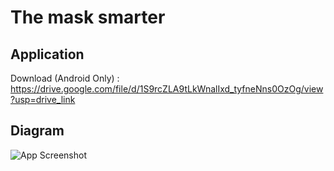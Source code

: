 
# The mask smarter


## Application

Download (Android Only) : https://drive.google.com/file/d/1S9rcZLA9tLkWnalIxd_tyfneNns0OzOg/view?usp=drive_link




## Diagram

![App Screenshot](https://drive.google.com/file/d/1hp5UNY3yseAvEr8dNJOnwPuHvENGgG56/preview)

